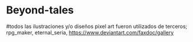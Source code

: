 # Beyond-tales

#todos las ilustraciones y/o diseños pixel art fueron utilizados de terceros;
 rpg_maker, eternal_seria, https://www.deviantart.com/faxdoc/gallery
 
